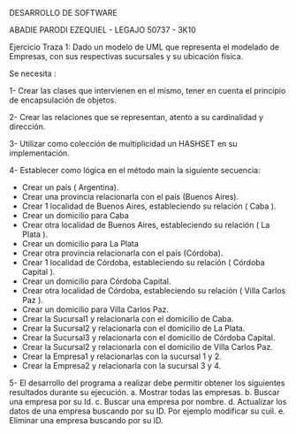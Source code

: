 DESARROLLO DE SOFTWARE

ABADIE PARODI EZEQUIEL - LEGAJO 50737 - 3K10

Ejercicio Traza 1: Dado un modelo de UML que representa el modelado de Empresas, con sus respectivas sucursales y su ubicación física.

Se necesita :

1-	Crear las clases que intervienen en el mismo, tener en cuenta el principio de encapsulación de objetos.

2-	Crear las relaciones que se representan, atento a su cardinalidad y dirección.

3-	Utilizar como colección de multiplicidad un HASHSET en su implementación.

4-	 Establecer como lógica en el método main la siguiente secuencia:
-	Crear un país ( Argentina).
-	Crear una provincia relacionarla con el país (Buenos Aires).
-	 Crear 1 localidad de Buenos Aires, estableciendo su relación ( Caba ).
-	Crear un domicilio para Caba
-	Crear otra localidad de Buenos Aires, estableciendo su relación ( La Plata ).
-	Crear un domicilio para La Plata
-	Crear otra provincia relacionarla con el país (Córdoba).
-	 Crear 1 localidad de Córdoba, estableciendo su relación ( Córdoba Capital ).
-	Crear un domicilio para Córdoba Capital.
-	Crear otra  localidad de Córdoba, estableciendo su relación ( Villa Carlos Paz ).
-	Crear un domicilio para Villa Carlos Paz.
-	Crear la Sucursal1 y relacionarla con el domicilio de Caba.
-	Crear la Sucursal2 y relacionarla con el domicilio de La Plata.
-	Crear la Sucursal3 y relacionarla con el domicilio de Córdoba Capital.
-	Crear  la Sucursal2 y relacionarla con el domicilio de Villa Carlos Paz.
-	Crear la Empresa1 y relacionarlas con la sucursal 1 y 2.
-	Crear la Empresa2 y relacionarla con la sucursal 3 y 4.

5-	El desarrollo del programa a realizar debe permitir obtener los siguientes resultados durante su ejecución.
a.	Mostrar todas las empresas.
b.	Buscar una empresa por su Id.
c.	Buscar una empresa por nombre.
d.	Actualizar los datos de una empresa buscando por su ID. Por ejemplo modificar su cuil.
e.	Eliminar una empresa buscando por su ID.

